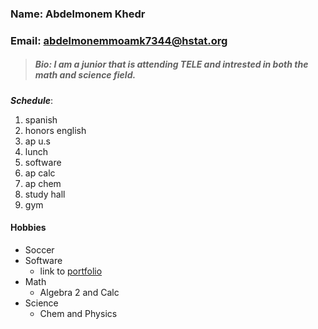 ### Name: Abdelmonem Khedr  

### Email: abdelmonemmoamk7344@hstat.org  

> ##### Bio: I am a junior that is attending TELE and intrested in both the math and science field. 


**_Schedule_**:
1. spanish 
2. honors english
3. ap u.s
4. lunch
5. software 
6. ap calc 
7. ap chem
8. study hall
9. gym   
#### Hobbies 
* Soccer
* Software 
  * link to [portfolio](https://sites.google.com/a/hstat.org/abdelmonemmoamk7344sep11/home)
* Math
  * Algebra 2 and Calc 
* Science 
  * Chem and Physics  

